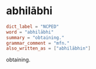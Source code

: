 # abhilābhi

``` toml
dict_label = "NCPED"
word = "abhilābhi"
summary = "obtaining."
grammar_comment = "mfn."
also_written_as = ["abhilābhin"]
```

obtaining.

